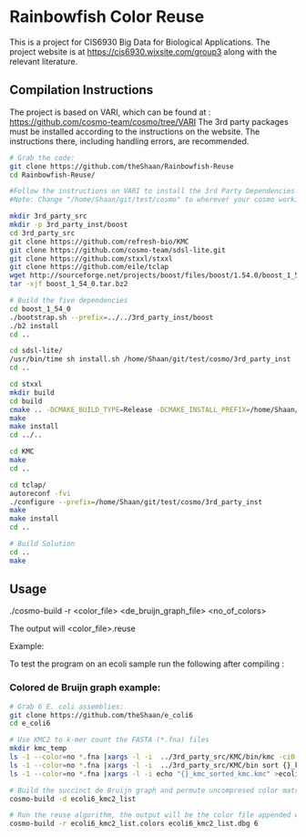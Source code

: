 # Rainbowfish Color Reuse

This is a project for CIS6930 Big Data for Biological Applications.
The project website is at https://cis6930.wixsite.com/group3 along with the relevant literature.


## Compilation Instructions
The project is based on VARI, which can be found at : https://github.com/cosmo-team/cosmo/tree/VARI
The 3rd party packages must be installed according to the instructions on the website. The instructions there, including handling errors, are recommended. 

```sh
# Grab the code:
git clone https://github.com/theShaan/Rainbowfish-Reuse
cd Rainbowfish-Reuse/

#Follow the instructions on VARI to install the 3rd Party Dependencies. From the website -
#Note: Change "/home/Shaan/git/test/cosmo" to wherever your cosmo working tree ends up.

mkdir 3rd_party_src
mkdir -p 3rd_party_inst/boost
cd 3rd_party_src
git clone https://github.com/refresh-bio/KMC
git clone https://github.com/cosmo-team/sdsl-lite.git
git clone https://github.com/stxxl/stxxl
git clone https://github.com/eile/tclap
wget http://sourceforge.net/projects/boost/files/boost/1.54.0/boost_1_54_0.tar.bz2
tar -xjf boost_1_54_0.tar.bz2

# Build the five dependencies
cd boost_1_54_0
./bootstrap.sh --prefix=../../3rd_party_inst/boost
./b2 install
cd ..

cd sdsl-lite/
/usr/bin/time sh install.sh /home/Shaan/git/test/cosmo/3rd_party_inst
cd ..

cd stxxl
mkdir build
cd build
cmake .. -DCMAKE_BUILD_TYPE=Release -DCMAKE_INSTALL_PREFIX=/home/Shaan/git/test/cosmo/3rd_party_inst -DBUILD_STATIC_LIBS=ON
make
make install
cd ../..

cd KMC
make
cd ..

cd tclap/
autoreconf -fvi
./configure --prefix=/home/Shaan/git/test/cosmo/3rd_party_inst
make
make install
cd ..

# Build Solution
cd ..
make

```

## Usage

./cosmo-build -r <color_file> <de_bruijn_graph_file> <no_of_colors>

The output will <color_file>.reuse

Example:

To test the program on an ecoli sample run the following after compiling :

### Colored de Bruijn graph example:
```sh
# Grab 6 E. coli assemblies:
git clone https://github.com/theShaan/e_coli6
cd e_coli6

# Use KMC2 to k-mer count the FASTA (*.fna) files
mkdir kmc_temp
ls -1 --color=no *.fna |xargs -l -i  ../3rd_party_src/KMC/bin/kmc -ci0 -fm -k32 -cs300 {} {}_kmc kmc_temp
ls -1 --color=no *.fna |xargs -l -i  ../3rd_party_src/KMC/bin sort {}_kmc {}_kmc_sorted_kmc.kmc
ls -1 --color=no *.fna |xargs -l -i echo "{}_kmc_sorted_kmc.kmc" >ecoli6_kmc2_list

# Build the succinct de Bruijn graph and permute uncompresed color matrix accordingly
cosmo-build -d ecoli6_kmc2_list

# Run the reuse algorithm, the output will be the color file appended with .reuse
cosmo-build -r ecoli6_kmc2_list.colors ecoli6_kmc2_list.dbg 6
```

